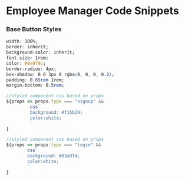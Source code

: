 # Employee Manager Code Snippets

###  Base Button Styles

```css
width: 100%;
border: inherit;
background-color: inherit;
font-size: 1rem;
color: #8e979c;
border-radius: 4px;
box-shadow: 0 0 3px 0 rgba(0, 0, 0, 0.2);
padding: 0.65rem 1rem;
margin-bottom: 0.5rem;
```

```javascript
//styled component css based on props
${props => props.type === "signup" &&
         css`
         background: #f15b29;
         color:white;
         `
}

//styled component css based on props
${props => props.type === "login" &&
        css`
        background: #03a9f4;
        color:white;
        `
}
```
